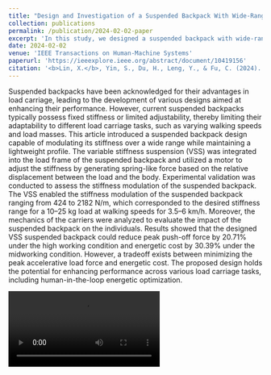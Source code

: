 ```yaml
---
title: "Design and Investigation of a Suspended Backpack With Wide-Range Variable Stiffness Suspension for Reducing Energetic Cost"
collection: publications
permalink: /publication/2024-02-02-paper
excerpt: 'In this study, we designed a suspended backpack with wide-range variable stiffness suspension for reducing energetic cost at different working conditions.'
date: 2024-02-02
venue: 'IEEE Transactions on Human-Machine Systems'
paperurl: 'https://ieeexplore.ieee.org/abstract/document/10419156'
citation: '<b>Lin, X.</b>, Yin, S., Du, H., Leng, Y., & Fu, C. (2024). &quot;Design and Investigation of a Suspended Backpack With Wide-Range Variable Stiffness Suspension for Reducing Energetic Cost.&quot; <i>IEEE Transactions on Human-Machine Systems</i>.'
---
```


Suspended backpacks have been acknowledged for their advantages in load carriage, leading to the development of various designs aimed at enhancing their performance. However, current suspended backpacks typically possess fixed stiffness or limited adjustability, thereby limiting their adaptability to different load carriage tasks, such as varying walking speeds and load masses. This article introduced a suspended backpack design capable of modulating its stiffness over a wide range while maintaining a lightweight profile. The variable stiffness suspension (VSS) was integrated into the load frame of the suspended backpack and utilized a motor to adjust the stiffness by generating spring-like force based on the relative displacement between the load and the body. Experimental validation was conducted to assess the stiffness modulation of the suspended backpack. The VSS enabled the stiffness modulation of the suspended backpack ranging from 424 to 2182 N/m, which corresponded to the desired stiffness range for a 10–25 kg load at walking speeds for 3.5–6 km/h. Moreover, the mechanics of the carriers were analyzed to evaluate the impact of the suspended backpack on the individuals. Results showed that the designed VSS suspended backpack could reduce peak push-off force by 20.71% under the high working condition and energetic cost by 30.39% under the midworking condition. However, a tradeoff exists between minimizing the peak accelerative load force and energetic cost. The proposed design holds the potential for enhancing performance across various load carriage tasks, including human-in-the-loop energetic optimization.

<video controls style="max-width:100%; height:auto;">
  <source src="https://mozzielx.github.io/xin-lin/images/videos/THMS.mp4" type="video/mp4">
</video>